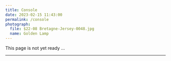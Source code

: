 ```yaml
---
title: Console
date: 2023-02-15 11:43:00
permalink: /console
photograph:
  file: $22-08 Bretagne-Jersey-0048.jpg
  name: Golden Lamp
---
```


This page is not yet ready ...

---

